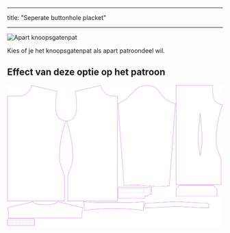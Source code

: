 - - -
title: "Seperate buttonhole placket"
- - -

![Apart knoopsgatenpat](seperatebuttonholeplacket.svg)

Kies of je het knoopsgatenpat als apart patroondeel wil.

## Effect van deze optie op het patroon

![Deze afbeelding toont het effect van deze optie door meerdere varianten die een andere waarde hebben voor deze optie te vervangen](simon_seperatebuttonholeplacket_sample.svg "Effect of this option on the pattern")
